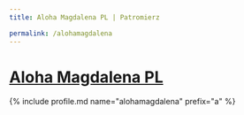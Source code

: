 ```yaml
---
title: Aloha Magdalena PL | Patromierz

permalink: /alohamagdalena
---
```


# [Aloha Magdalena PL](https://patronite.pl/alohamagdalena)

{% include profile.md name="alohamagdalena" prefix="a" %}
